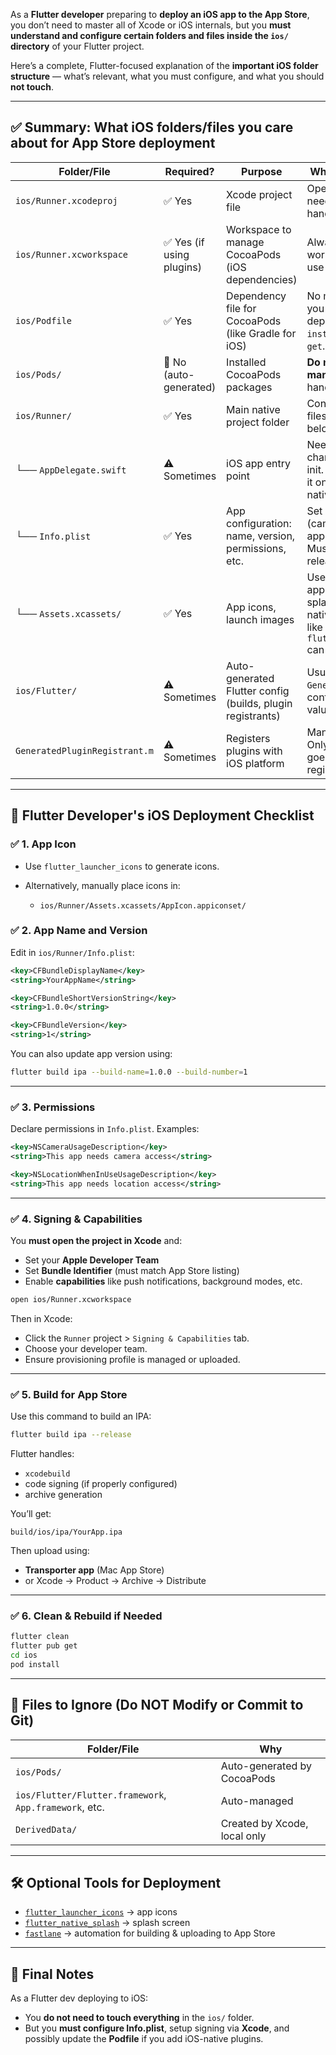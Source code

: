 As a **Flutter developer** preparing to **deploy an iOS app to the App Store**, you don’t need to master all of Xcode or iOS internals, but you **must understand and configure certain folders and files inside the `ios/` directory** of your Flutter project.

Here’s a complete, Flutter-focused explanation of the **important iOS folder structure** — what’s relevant, what you must configure, and what you should **not touch**.

---

## ✅ Summary: What iOS folders/files you care about for App Store deployment

| Folder/File                   | Required?                | Purpose                                                    | What You Need To Do                                                                                                                |
| ----------------------------- | ------------------------ | ---------------------------------------------------------- | ---------------------------------------------------------------------------------------------------------------------------------- |
| `ios/Runner.xcodeproj`        | ✅ Yes                    | Xcode project file                                         | Open with Xcode when needed. Usually handled by Flutter.                                                                           |
| `ios/Runner.xcworkspace`      | ✅ Yes (if using plugins) | Workspace to manage CocoaPods (iOS dependencies)           | Always open this when working in Xcode if you use plugins.                                                                         |
| `ios/Podfile`                 | ✅ Yes                    | Dependency file for CocoaPods (like Gradle for iOS)        | No manual edits unless you add native dependencies. Run `pod install` or `flutter pub get`.                                        |
| `ios/Pods/`                   | 🚫 No (auto-generated)   | Installed CocoaPods packages                               | **Do not commit or edit manually**. Flutter handles this.                                                                          |
| `ios/Runner/`                 | ✅ Yes                    | Main native project folder                                 | Contains most native files. Key ones are below.                                                                                    |
| └── `AppDelegate.swift`       | ⚠️ Sometimes             | iOS app entry point                                        | Needed for platform channels or Firebase init. Usually you modify it only when integrating native iOS SDKs.                        |
| └── `Info.plist`              | ✅ Yes                    | App configuration: name, version, permissions, etc.        | Set permissions (camera, internet, etc.), app name, version, etc. Must configure before release.                                   |
| └── `Assets.xcassets/`        | ✅ Yes                    | App icons, launch images                                   | Use this for your iOS app icon (`AppIcon`) and splash screen if using native method. Tools like `flutter_launcher_icons` can help. |
| `ios/Flutter/`                | ⚠️ Sometimes             | Auto-generated Flutter config (builds, plugin registrants) | Usually don’t edit, but `Generated.xcconfig` can contain environment values.                                                       |
| `GeneratedPluginRegistrant.m` | ⚠️ Sometimes             | Registers plugins with iOS platform                        | Managed by Flutter. Only touch if something goes wrong with plugin registration.                                                   |

---

## 📁 Flutter Developer's iOS Deployment Checklist

### ✅ **1. App Icon**

* Use `flutter_launcher_icons` to generate icons.
* Alternatively, manually place icons in:

  * `ios/Runner/Assets.xcassets/AppIcon.appiconset/`

### ✅ **2. App Name and Version**

Edit in `ios/Runner/Info.plist`:

```xml
<key>CFBundleDisplayName</key>
<string>YourAppName</string>

<key>CFBundleShortVersionString</key>
<string>1.0.0</string>

<key>CFBundleVersion</key>
<string>1</string>
```

You can also update app version using:

```bash
flutter build ipa --build-name=1.0.0 --build-number=1
```

---

### ✅ **3. Permissions**

Declare permissions in `Info.plist`. Examples:

```xml
<key>NSCameraUsageDescription</key>
<string>This app needs camera access</string>

<key>NSLocationWhenInUseUsageDescription</key>
<string>This app needs location access</string>
```

---

### ✅ **4. Signing & Capabilities**

You **must open the project in Xcode** and:

* Set your **Apple Developer Team**
* Set **Bundle Identifier** (must match App Store listing)
* Enable **capabilities** like push notifications, background modes, etc.

```bash
open ios/Runner.xcworkspace
```

Then in Xcode:

* Click the `Runner` project > `Signing & Capabilities` tab.
* Choose your developer team.
* Ensure provisioning profile is managed or uploaded.

---

### ✅ **5. Build for App Store**

Use this command to build an IPA:

```bash
flutter build ipa --release
```

Flutter handles:

* `xcodebuild`
* code signing (if properly configured)
* archive generation

You’ll get:

```
build/ios/ipa/YourApp.ipa
```

Then upload using:

* **Transporter app** (Mac App Store)
* or Xcode → Product → Archive → Distribute

---

### ✅ **6. Clean & Rebuild if Needed**

```bash
flutter clean
flutter pub get
cd ios
pod install
```

---

## 🧼 Files to Ignore (Do NOT Modify or Commit to Git)

| Folder/File                                            | Why                          |
| ------------------------------------------------------ | ---------------------------- |
| `ios/Pods/`                                            | Auto-generated by CocoaPods  |
| `ios/Flutter/Flutter.framework`, `App.framework`, etc. | Auto-managed                 |
| `DerivedData/`                                         | Created by Xcode, local only |

---

## 🛠️ Optional Tools for Deployment

* [`flutter_launcher_icons`](https://pub.dev/packages/flutter_launcher_icons) → app icons
* [`flutter_native_splash`](https://pub.dev/packages/flutter_native_splash) → splash screen
* [`fastlane`](https://docs.fastlane.tools/) → automation for building & uploading to App Store

---

## 📝 Final Notes

As a Flutter dev deploying to iOS:

* You **do not need to touch everything** in the `ios/` folder.
* But you **must configure Info.plist**, setup signing via **Xcode**, and possibly update the **Podfile** if you add iOS-native plugins.

